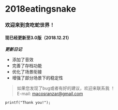 # 2018eatingsnake

###    欢迎来到贪吃蛇世界！

####   现已经更新至3.0版（2018.12.21）

***更新日记***

* 添加了音效
* 完善了存档功能
* 优化了场景衔接
* 增强了部分场景下的稳定性

> 如果您发现了bug或者有好的建议，欢迎来联系我 ！  
> E-mail: macosranzar@gmail.com

`printf("Thank you!");`



